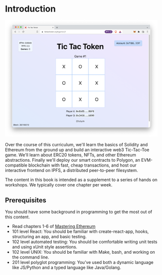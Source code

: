 # Introduction

![Tic Tac Token App](./img/ttt-app.png)

Over the course of this curriculum, we'll learn the basics of Solidity and Ethereum from the ground up and build an interactive web3 Tic-Tac-Toe game. We'll learn about ERC20 tokens, NFTs, and other Ethereum abstractions. Finally we'll deploy our smart contracts to Polygon, an EVM-compatible blockchain with fast, cheap transactions, and host our interactive frontend on IPFS, a distributed peer-to-peer filesystem. 

The content in this book is intended as a supplement to a series of hands on workshops. We typically cover one chapter per week. 

## Prerequisites

You should have some background in programming to get the most out of this content. 

- Read chapters 1-6 of [Mastering Ethereum](https://github.com/ethereumbook/ethereumbook)
- 101 level React: You should be familiar with create-react-app, hooks, structuring an app, and basic testing.
- 102 level automated testing: You should be comfortable writing unit tests and using xUnit style assertions. 
- 102 level UNIX: You should be familiar with Make, bash, and working on the command line.
- 201 level polyglot programming: You've used both a dynamic language like JS/Python and a typed language like Java/Golang.

